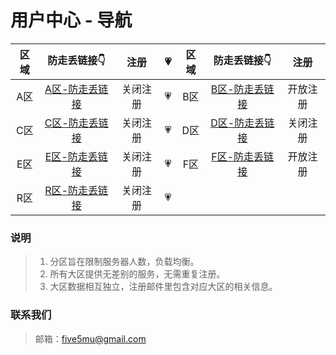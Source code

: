 # 用户中心 - 导航

| 区域 | 防走丢链接👇 | 注册 | 💗 | 区域 | 防走丢链接👇 | 注册 |
| :----: | :----: | :----: | :----: | :----: | :----: | :----: |
| A区 | [A区-防走丢链接](https://github.com/five5mu/shadowsocks/blob/a/a.md) | 关闭注册 |💗 | B区 | [B区-防走丢链接](https://github.com/five5mu/shadowsocks/blob/b/b.md) | 开放注册 |
| C区 | [C区-防走丢链接](https://github.com/five5mu/shadowsocks/blob/c/c.md) | 关闭注册 |💗 | D区 | [D区-防走丢链接](https://github.com/five5mu/shadowsocks/blob/d/d.md) | 关闭注册 |
| E区 | [E区-防走丢链接](https://github.com/five5mu/shadowsocks/blob/e/e.md) | 关闭注册 |💗 | F区 | [F区-防走丢链接](https://github.com/five5mu/shadowsocks/blob/f/f.md) | 开放注册 |
| R区 | [R区-防走丢链接](https://github.com/five5mu/shadowsocks/blob/r/r.md) | 关闭注册 |💗 |  |  | 

### 说明

> 1. 分区旨在限制服务器人数，负载均衡。
> 2. 所有大区提供无差别的服务，无需重复注册。
> 3. 大区数据相互独立，注册邮件里包含对应大区的相关信息。

### 联系我们

> 邮箱：five5mu@gmail.com

